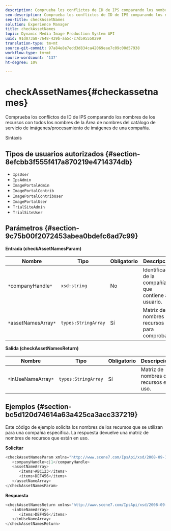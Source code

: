 ```yaml
---
description: Comprueba los conflictos de ID de IPS comparando los nombres de los recursos con todos los nombres de la Área de nombres del catálogo de servicio de imágenes/procesamiento de imágenes de una compañía.
seo-description: Comprueba los conflictos de ID de IPS comparando los nombres de los recursos con todos los nombres de la Área de nombres del catálogo de servicio de imágenes/procesamiento de imágenes de una compañía.
seo-title: checkAssetNames
solution: Experience Manager
title: checkAssetNames
topic: Dynamic Media Image Production System API
uuid: 91d073a8-7648-429b-aa5c-c7d595550299
translation-type: tm+mt
source-git-commit: 97a84e8e7edd3d834ca42069eae7c09c00d57938
workflow-type: tm+mt
source-wordcount: '137'
ht-degree: 10%

---
```



# checkAssetNames{#checkassetnames}

Comprueba los conflictos de ID de IPS comparando los nombres de los recursos con todos los nombres de la Área de nombres del catálogo de servicio de imágenes/procesamiento de imágenes de una compañía.

Sintaxis

## Tipos de usuarios autorizados {#section-8efcbb3f555f417a870219e4714374db}

* `IpsUser`
* `IpsAdmin`
* `ImagePortalAdmin`
* `ImagePortalContrib`
* `ImagePortalContribUser`
* `ImagePortalUser`
* `TrialSiteAdmin`
* `TrialSiteUser`

## Parámetros {#section-9c75b00f2072453abea0bdefc6ad7c99}

**Entrada (checkAssetNamesParam)**

| Nombre | Tipo | Obligatorio | Descripción |
|---|---|---|---|
| `*`companyHandle`*` | `xsd:string` | No | Identificador de la compañía que contiene al usuario. |
| `*`assetNamesArray`*` | `types:StringArray` | Sí | Matriz de nombres de recursos para comprobar. |

**Salida (checkAssetNamesReturn)**

| Nombre | Tipo | Obligatorio | Descripción |
|---|---|---|---|
| `*`inUseNameArray`*` | `types:StringArray` | Sí | Matriz de nombres de recursos en uso. |

## Ejemplos {#section-bc5d120d74614a63a425ca3acc337219}

Este código de ejemplo solicita los nombres de los recursos que se utilizan para una compañía específica. La respuesta devuelve una matriz de nombres de recursos que están en uso.

**Solicitar**

```java
<checkAssetNamesParam xmlns="http://www.scene7.com/IpsApi/xsd/2008-09-10">
   <companyHandle>c|1</companyHandle>
   <assetNameArray>
      <items>ABC123</items>
      <items>DEF456</items>
   </assetNameArray>
</checkAssetNamesParam>
```

**Respuesta**

```java
<checkAssetNamesReturn xmlns="http://www.scene7.com/IpsApi/xsd/2008-09-10">
   <inUseNameArray>
      <items>DEF456</items>
   </inUseNameArray>
</checkAssetNamesReturn>
```

